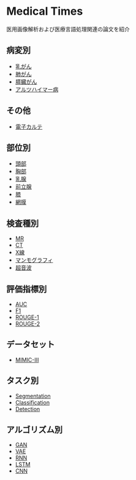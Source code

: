 # Medical Times

医用画像解析および医療言語処理関連の論文を紹介

## 病変別

- [乳がん](https://github.com/namakemono/medical-times/issues?utf8=%E2%9C%93&q=is%3Aissue+is%3Aopen+label%3A%E4%B9%B3%E3%81%8C%E3%82%93+)
- [肺がん]()
- [膵臓がん](https://github.com/namakemono/medical-times/issues?q=is%3Aissue+is%3Aopen+label%3A%E8%86%B5%E8%87%93%E3%81%8C%E3%82%93)
- [アルツハイマー病](https://github.com/namakemono/medical-times/issues?q=is%3Aissue+is%3Aopen+label%3A%E3%82%A2%E3%83%AB%E3%83%84%E3%83%8F%E3%82%A4%E3%83%9E%E3%83%BC%E7%97%85)

## その他

- [電子カルテ](https://github.com/namakemono/medical-times/issues?q=is%3Aissue+is%3Aopen+label%3AEHR)

## 部位別

- [頭部]()
- [胸部]()
- [乳腺]()
- [前立腺]()
- [膝]()
- [網膜]()

## 検査種別

- [MR]()
- [CT]()
- [X線]()
- [マンモグラフィ]()
- [超音波]()

## 評価指標別

- [AUC](https://github.com/namakemono/medical-times/labels/AUC)
- [F1](https://github.com/namakemono/medical-times/issues?q=is%3Aissue+is%3Aopen+label%3AF1)
- [ROUGE-1](https://github.com/namakemono/medical-times/labels/ROUGE-1)
- [ROUGE-2](https://github.com/namakemono/medical-times/labels/ROUGE-2)

## データセット

- [MIMIC-Ⅲ](https://github.com/namakemono/medical-times/labels/MIMIC-%E2%85%A2)

## タスク別

- [Segmentation]()
- [Classification]()
- [Detection]()

## アルゴリズム別

- [GAN]()
- [VAE]()
- [RNN](https://github.com/namakemono/medical-times/issues?q=is%3Aissue+is%3Aopen+label%3ARNN)
- [LSTM](https://github.com/namakemono/medical-times/issues?q=is%3Aissue+is%3Aopen+label%3ALSTM)
- [CNN](https://github.com/namakemono/medical-times/issues?q=is%3Aissue+is%3Aopen+label%3ACNN)
